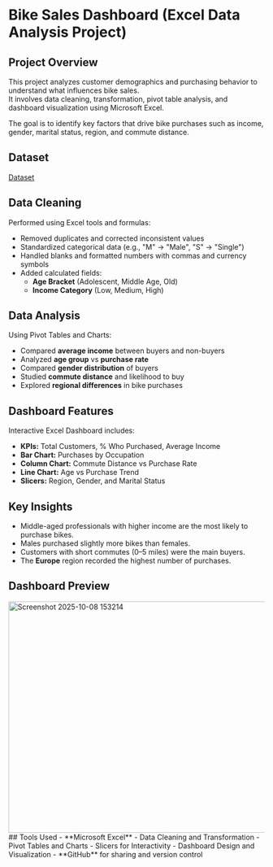 #  Bike Sales Dashboard (Excel Data Analysis Project)

##  Project Overview
This project analyzes customer demographics and purchasing behavior to understand what influences bike sales.  
It involves data cleaning, transformation, pivot table analysis, and dashboard visualization using Microsoft Excel.

The goal is to identify key factors that drive bike purchases such as income, gender, marital status, region, and commute distance.

##  Dataset
[Dataset](https://github.com/Allan-Kip/Data-Analysis-Dashboard/blob/main/data/bike_buyers.xlsx)

##  Data Cleaning
Performed using Excel tools and formulas:
- Removed duplicates and corrected inconsistent values  
- Standardized categorical data (e.g., "M" → "Male", "S" → "Single")  
- Handled blanks and formatted numbers with commas and currency symbols  
- Added calculated fields:
  - **Age Bracket** (Adolescent, Middle Age, Old)
  - **Income Category** (Low, Medium, High)
##  Data Analysis
Using Pivot Tables and Charts:
- Compared **average income** between buyers and non-buyers  
- Analyzed **age group** vs **purchase rate**  
- Compared **gender distribution** of buyers  
- Studied **commute distance** and likelihood to buy  
- Explored **regional differences** in bike purchases

##  Dashboard Features
Interactive Excel Dashboard includes:
- **KPIs:** Total Customers, % Who Purchased, Average Income  
- **Bar Chart:** Purchases by Occupation   
- **Column Chart:** Commute Distance vs Purchase Rate  
- **Line Chart:** Age vs Purchase Trend  
- **Slicers:** Region, Gender, and Marital Status
##  Key Insights
- Middle-aged professionals with higher income are the most likely to purchase bikes.  
- Males purchased slightly more bikes than females.  
- Customers with short commutes (0–5 miles) were the main buyers.  
- The **Europe** region recorded the highest number of purchases.
##  Dashboard Preview
<img width="582" height="455" alt="Screenshot 2025-10-08 153214" src="https://github.com/user-attachments/assets/934be322-dba0-46a2-9182-787ba2207c46" />
##  Tools Used
- **Microsoft Excel**
  - Data Cleaning and Transformation  
  - Pivot Tables and Charts  
  - Slicers for Interactivity  
  - Dashboard Design and Visualization  
- **GitHub** for sharing and version control 
